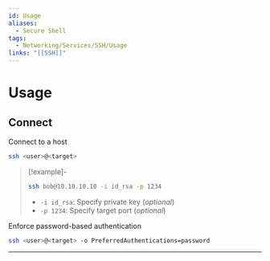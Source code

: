 ```yaml
---
id: Usage
aliases:
  - Secure Shell
tags:
  - Networking/Services/SSH/Usage
links: "[[SSH]]"
---
```


# Usage

<!-- Connect {{{-->
## Connect

Connect to a host

```sh
ssh <user>@<target>
```

<!-- Example {{{-->
> [!example]-
>
> ```sh
> ssh bob@10.10.10.10 -i id_rsa -p 1234
> ```
>
> - `-i id_rsa`: Specify private key (*optional*)
> - `-p 1234`: Specify target port (*optional*)
<!-- }}} -->

Enforce password-based authentication

```sh
ssh <user>@<target> -o PreferredAuthentications=password
```

___

<!-- }}} -->
